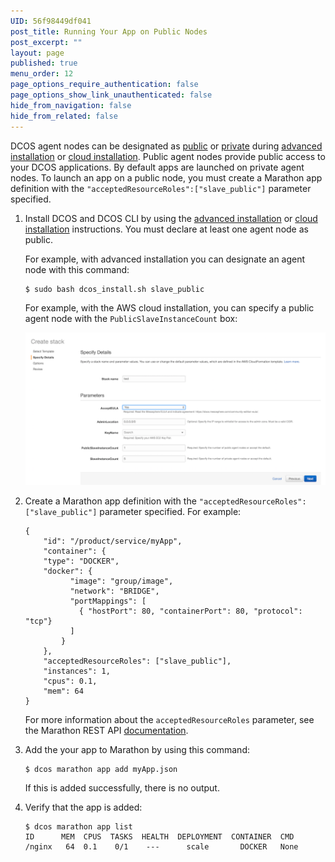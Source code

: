 ```yaml
---
UID: 56f98449df041
post_title: Running Your App on Public Nodes
post_excerpt: ""
layout: page
published: true
menu_order: 12
page_options_require_authentication: false
page_options_show_link_unauthenticated: false
hide_from_navigation: false
hide_from_related: false
---
```


DCOS agent nodes can be designated as [public](/overview/concepts/#public) or [private](/overview/concepts/#private) during [advanced installation](/administration/installing/custom/) or [cloud installation](/administration/installing/cloud/). Public agent nodes provide public access to your DCOS applications. By default apps are launched on private agent nodes. To launch an app on a public node, you must create a Marathon app definition with the `"acceptedResourceRoles":["slave_public"]` parameter specified.


1.  Install DCOS and DCOS CLI by using the [advanced installation](/administration/installing/custom/) or [cloud installation](/administration/installing/cloud/) instructions. You must declare at least one agent node as public. 

    For example, with advanced installation you can designate an agent node with this command:

        $ sudo bash dcos_install.sh slave_public
        
    For example, with the AWS cloud installation, you can specify a public agent node with the `PublicSlaveInstanceCount` box:
   
    ![alt text](/assets/images/dcos-aws-step2c.png)
        
1.  Create a Marathon app definition with the `"acceptedResourceRoles":["slave_public"]` parameter specified. For example:
    
        {
            "id": "/product/service/myApp",
            "container": {
            "type": "DOCKER",
            "docker": {
                  "image": "group/image",
                  "network": "BRIDGE",
                  "portMappings": [
                    { "hostPort": 80, "containerPort": 80, "protocol": "tcp"}
                  ]
                }
            },
            "acceptedResourceRoles": ["slave_public"],
            "instances": 1,
            "cpus": 0.1,
            "mem": 64
        }

    For more information about the `acceptedResourceRoles` parameter, see the Marathon REST API [documentation](https://mesosphere.github.io/marathon/docs/rest-api.html). 
    
1.  Add the your app to Marathon by using this command:
        
        $ dcos marathon app add myApp.json
        
    If this is added successfully, there is no output.
        
1.  Verify that the app is added:
    
        $ dcos marathon app list
        ID      MEM  CPUS  TASKS  HEALTH  DEPLOYMENT  CONTAINER  CMD                        
        /nginx   64  0.1    0/1    ---      scale       DOCKER   None

 [1]: /tutorials/containerized-app/
 [3]: /administration/installing/
 [4]: /usage/cli/install/
